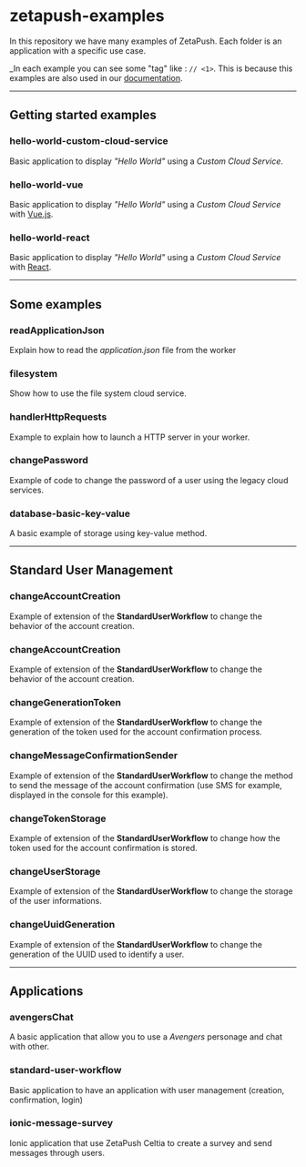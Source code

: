 # zetapush-examples

In this repository we have many examples of ZetaPush. Each folder is an application with a specific use case.

_In each example you can see some "tag" like : `// <1>`. 
This is because this examples are also used in our [documentation](https://doc.zetapush.com).

---

## Getting started examples

### hello-world-custom-cloud-service

Basic application to display _"Hello World"_ using a _Custom Cloud Service_.

### hello-world-vue

Basic application to display _"Hello World"_ using a _Custom Cloud Service_ with [Vue.js](https://vuejs.org/).

### hello-world-react

Basic application to display _"Hello World"_ using a _Custom Cloud Service_ with [React](https://reactjs.org/).

---

## Some examples

### readApplicationJson

Explain how to read the _application.json_ file from the worker

### filesystem

Show how to use the file system cloud service.

### handlerHttpRequests

Example to explain how to launch a HTTP server in your worker.

### changePassword

Example of code to change the password of a user using the legacy cloud services.

### database-basic-key-value

A basic example of storage using key-value method.

---

## Standard User Management

### changeAccountCreation

Example of extension of the **StandardUserWorkflow** to change the behavior of the account creation.

### changeAccountCreation

Example of extension of the **StandardUserWorkflow** to change the behavior of the account creation.

### changeGenerationToken

Example of extension of the **StandardUserWorkflow** to change the generation of the token used for the account confirmation process.

### changeMessageConfirmationSender

Example of extension of the **StandardUserWorkflow** to change the method to send the message of the account confirmation (use SMS for example, displayed in the console for this example).

### changeTokenStorage

Example of extension of the **StandardUserWorkflow** to change how the token used for the account confirmation is stored.

### changeUserStorage

Example of extension of the **StandardUserWorkflow** to change the storage of the user informations.

### changeUuidGeneration

Example of extension of the **StandardUserWorkflow** to change the generation of the UUID used to identify a user.

---

## Applications

### avengersChat

A basic application that allow you to use a _Avengers_ personage and chat with other.

### standard-user-workflow

Basic application to have an application with user management (creation, confirmation, login)

### ionic-message-survey

Ionic application that use ZetaPush Celtia to create a survey and send messages through users.
